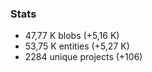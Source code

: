 ### Stats

- 47,77 K blobs (+5,16 K)
- 53,75 K entities (+5,27 K)
- 2284 unique projects (+106)

<!-- .element class="fragment" -->
